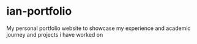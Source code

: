 # ian-portfolio

My personal portfolio website to showcase my experience and academic journey and projects i have worked on
